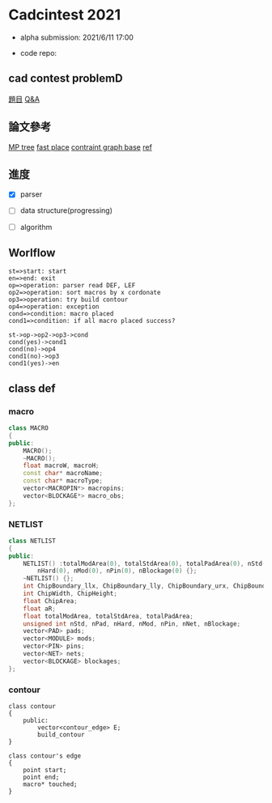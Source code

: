# Cadcintest 2021

- alpha submission: 2021/6/11 17:00

- code repo: 

## cad contest problemD
[題目](http://iccad-contest.org/2021/tw/ProblemD-20210429.pdf)
[Q&A](http://iccad-contest.org/2021/tw/Problem%20D_QA_0517.pdf)

## 論文參考
[MP tree](https://sci-hub.se/10.1109/TCAD.2008.927760)
[fast place](http://www.aspdac.com/aspdac2006/archives/pdf/2C-2.pdf)
[contraint graph base](https://sci-hub.se/10.1109/ICCAD.2008.4681577)
[ref](http://www.eng.ucy.ac.cy/theocharides/isvlsi12/isvlsi11/20110704_ywchang_ISVLSI.pdf)

## 進度

- [x] parser
- [ ] data structure(progressing)
- [ ] algorithm


## Worlflow
```flow
st=>start: start
en=>end: exit
op=>operation: parser read DEF, LEF
op2=>operation: sort macros by x cordonate
op3=>operation: try build contour
op4=>operation: exception
cond=>condition: macro placed
cond1=>condition: if all macro placed success?

st->op->op2->op3->cond
cond(yes)->cond1
cond(no)->op4
cond1(no)->op3
cond1(yes)->en

```


## class def

### macro
```c++
class MACRO
{
public:
	MACRO();
	~MACRO();
	float macroW, macroH;
	const char* macroName;
	const char* macroType;
	vector<MACROPIN*> macropins;
	vector<BLOCKAGE*> macro_obs;
};
```
### NETLIST

```c++
class NETLIST
{
public:
	NETLIST() :totalModArea(0), totalStdArea(0), totalPadArea(0), nStd(0), nPad(0),
		nHard(0), nMod(0), nPin(0), nBlockage(0) {};
	~NETLIST() {};
	int ChipBoundary_llx, ChipBoundary_lly, ChipBoundary_urx, ChipBoundary_ury; // chip boundary lower lef xy, upper right xy
	int ChipWidth, ChipHeight;
	float ChipArea;
	float aR;
	float totalModArea, totalStdArea, totalPadArea;
	unsigned int nStd, nPad, nHard, nMod, nPin, nNet, nBlockage;
	vector<PAD> pads;
	vector<MODULE> mods;
	vector<PIN> pins;
	vector<NET> nets;
	vector<BLOCKAGE> blockages;
};

```


### contour
```
class contour
{
    public:
        vector<contour_edge> E;
        build_contour
}
```
```
class contour's edge
{
    point start;
    point end;
    macro* touched;
}
```

